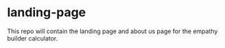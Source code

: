 # landing-page
This repo will contain the landing page and about us page for the empathy builder calculator.
